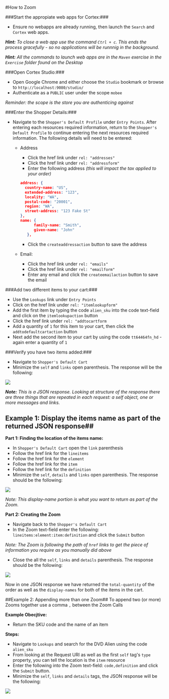 #How to Zoom

###Start the appropiate web apps for Cortex:###
* Ensure no webapps are already running, then launch the `Search` and `Cortex` web apps.

_**Hint:** To close a web app use the command `Ctrl + c`. This ends the process gracefully - so no applications will be runnnig in the background._

_**Hint:** All the commands to launch web apps are in the `Maven` exercise in the `Exercise` folder found on the Desktop_

###Open Cortex Studio:###
* Open Google Chrome and either choose the `Studio` bookmark or browse to `http://localhost:9080/studio/`
* Authenticate as a `PUBLIC` user under the scope `mobee`

_Reminder: the scope is the store you are authenticing against_

###Enter the Shopper Details:###
* Navigate to the `Shopper's Default Profile` under `Entry Points`. After entering each resources required information, return to the `Shopper's Default Profile` to continue entering the next resources required information. The following details will need to be entered:
   * Address
      * Click the href link under `rel: "addresses"`
      * Click the href link under `rel: "addressform"` 
      * Enter the following address _(this will impact the tax applied to your order)_

      ```json
      address: {
        country-name: "US", 
        extended-address: "123", 
        locality: "WA", 
        postal-code: "20001", 
        region: "WA", 
        street-address: "123 Fake St"
      },
      name: {
            family-name: "Smith", 
            given-name: "John"
         },
      ```
      * Click the `createaddressaction` button to save the address
   * Email:
      * Click the href link under `rel: "emails"`
      * Click the href link under `rel: "emailform"` 
      * Enter any email and click the `createemailaction` button to save the email

###Add two different items to your cart:###
* Use the `Lookups` link under `Entry Points`
* Click on the href link under `rel: "itemlookupform"`
* Add the first item by typing the code `alien_sku` into the code text-field and click on the `itemlookupaction` button
* Click the href link under `rel: "addtocartform`
* Add a quantity of `1` for this item to your cart, then click the `addtodefaultcartaction` button
* Next add the second item to your cart by using the code `tt64464fn_hd` - again enter a quantity of `1`

###Verify you have two items added:###
* Navigate to `Shopper's Default Cart`
* Minimize the `self` and `links` open parenthesis. The response will be the following:

![](C:\Users\ep-trainee\Documents\Exercise_Images\zoom-mini.JPG)

_**Note:** This is a JSON response. Looking at structure of the response there are three things that are repeated in each request: a self object, one or more messages and links._

## Example 1: Display the items name as part of the returned JSON response##
**Part 1: Finding the location of the items name:**
* In `Shopper's Default Cart` open the `link` parenthesis
* Follow the href link for the `lineitems`
* Follow the href link for the `element`
* Follow the href link for the `item`
* Follow the href link for the `definition`
* Minimize the `self`, `details` and `links` open parenthesis. The response should be the following:

![](C:\Users\ep-trainee\Documents\Exercise_Images\alien.JPG)

_Note: This display-name portion is what you want to return as part of the Zoom._

**Part 2: Creating the Zoom**
* Navigate back to the `Shopper's Default Cart`
* In the Zoom text-field enter the following: `lineitems:element:item:definition` and click the `Submit` button 

_Note: The Zoom is following the path of `href` links to get the piece of information you require as you manually did above_

* Close the all the `self`, `links` and `details` parenthesis. The response should be the following:

![](C:\Users\ep-trainee\Documents\Exercise_Images\zoom-ex1.JPG)

Now in one JSON response we have returned the `total-quantity` of the order as well as the `display-names` for both of the items in the cart.

##Example 2: Appending more than one Zoom##
To append two (or more) Zooms together use a comma `,` between the Zoom Calls

**Example Obecjtive:**
* Return the SKU code and the name of an item

**Steps:**
* Navigate to `Lookups` and search for the DVD Alien using the code `alien_sku`
* From looking at the Request URI as well as the first `self` tag's `type` property, you can tell the location is the `item` resource
* Enter the following into the Zoom text-field: `code,definition` and click the `Submit` button. 
* Minimize the `self`, `links` and `details` tags, the JSON response will be the following:

![](C:\Users\ep-trainee\Documents\Exercise_Images\zoom-ex2.JPG)